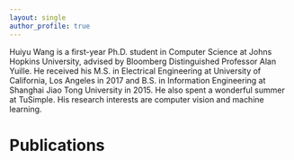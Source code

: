 ```yaml
---
layout: single
author_profile: true
---
```


Huiyu Wang is a first-year Ph.D. student in Computer Science at Johns Hopkins University, advised by Bloomberg Distinguished Professor Alan Yuille. He received his M.S. in Electrical Engineering at University of California, Los Angeles in 2017 and B.S. in Information Engineering at Shanghai Jiao Tong University in 2015. He also spent a wonderful summer at TuSimple. His research interests are computer vision and machine learning.

# Publications

